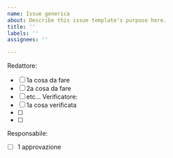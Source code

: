 ```yaml
---
name: Issue generica
about: Describe this issue template's purpose here.
title: ''
labels: ''
assignees: ''

---
```


Redattore:
- [ ] 1a cosa da fare
- [ ] 2a cosa da fare
- [ ] etc...
Verificatore:
- [ ] 1a cosa verificata
- [ ]
- [ ]
Responsabile:
- [ ] 1 approvazione
